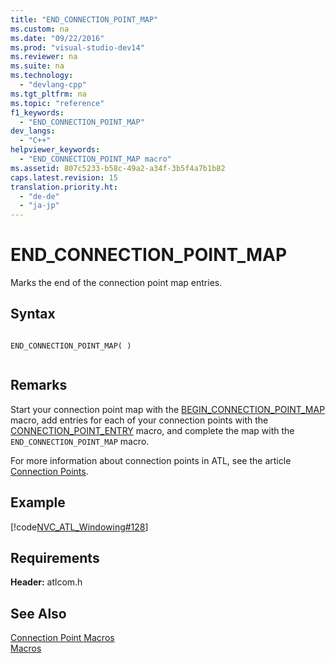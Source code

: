 ```yaml
---
title: "END_CONNECTION_POINT_MAP"
ms.custom: na
ms.date: "09/22/2016"
ms.prod: "visual-studio-dev14"
ms.reviewer: na
ms.suite: na
ms.technology: 
  - "devlang-cpp"
ms.tgt_pltfrm: na
ms.topic: "reference"
f1_keywords: 
  - "END_CONNECTION_POINT_MAP"
dev_langs: 
  - "C++"
helpviewer_keywords: 
  - "END_CONNECTION_POINT_MAP macro"
ms.assetid: 807c5233-b58c-49a2-a34f-3b5f4a7b1b82
caps.latest.revision: 15
translation.priority.ht: 
  - "de-de"
  - "ja-jp"
---
```

# END_CONNECTION_POINT_MAP
Marks the end of the connection point map entries.  
  
## Syntax  
  
```  
  
END_CONNECTION_POINT_MAP( )  
  
```  
  
## Remarks  
 Start your connection point map with the [BEGIN_CONNECTION_POINT_MAP](../VS_csharp/begin_connection_point_map.md) macro, add entries for each of your connection points with the [CONNECTION_POINT_ENTRY](../VS_csharp/connection_point_entry.md) macro, and complete the map with the `END_CONNECTION_POINT_MAP` macro.  
  
 For more information about connection points in ATL, see the article [Connection Points](../VS_csharp/atl-connection-points.md).  
  
## Example  
 [!code[NVC_ATL_Windowing#128](../VS_csharp/codesnippet/CPP/end_connection_point_map_1.h)]  
  
## Requirements  
 **Header:** atlcom.h  
  
## See Also  
 [Connection Point Macros](../VS_csharp/connection-point-macros.md)   
 [Macros](../VS_csharp/atl-macros.md)